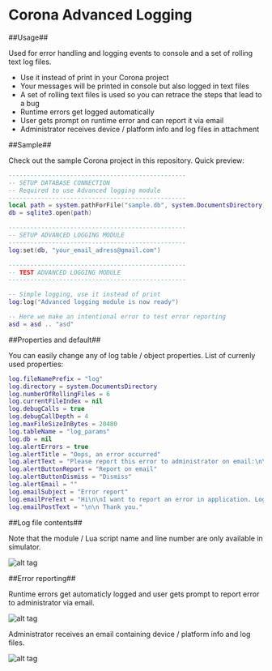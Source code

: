 Corona Advanced Logging
=====================

##Usage##

Used for error handling and logging events to console and a set of rolling text log files.
* Use it instead of print in your Corona project
* Your messages will be printed in console but also logged in text files 
* A set of rolling text files is used so you can retrace the steps that lead to a bug
* Runtime errors get logged automatically
* User gets prompt on runtime error and can report it via email
* Administrator receives device / platform info and log files in attachment


##Sample##

Check out the sample Corona project in this repository. Quick preview:

```lua
-------------------------------------------------
-- SETUP DATABASE CONNECTION
-- Required to use Advanced logging module
-------------------------------------------------
local path = system.pathForFile("sample.db", system.DocumentsDirectory)
db = sqlite3.open(path)  

-------------------------------------------------
-- SETUP ADVANCED LOGGING MODULE
-------------------------------------------------
log:set(db, "your_email_adress@gmail.com")

-------------------------------------------------
-- TEST ADVANCED LOGGING MODULE
-------------------------------------------------

-- Simple logging, use it instead of print
log:log("Advanced logging module is now ready")

-- Here we make an intentional error to test error reporting
asd = asd .. "asd"

```

##Properties and default##

You can easily change any of log table / object properties. List of currenly used properties:

```lua
log.fileNamePrefix = "log"
log.directory = system.DocumentsDirectory
log.numberOfRollingFiles = 6
log.currentFileIndex = nil
log.debugCalls = true
log.debugCallDepth = 4
log.maxFileSizeInBytes = 20480
log.tableName = "log_params"
log.db = nil
log.alertErrors = true
log.alertTitle = "Oops, an error occurred"
log.alertText = "Please report this error to administrator on email:\n\n"
log.alertButtonReport = "Report on email"
log.alertButtonDismiss = "Dismiss"
log.alertEmail = ""
log.emailSubject = "Error report"
log.emailPreText = "Hi\n\nI want to report an error in application. Logs files are attached. Here is my device info: \n"
log.emailPostText = "\n\n Thank you."
```

##Log file contents## 

Note that the module / Lua script name and line number are only available in simulator.

![alt tag](https://raw.githubusercontent.com/promptcode/CoronaAdvancedLogging/master/Images/ss0.png)

##Error reporting##

Runtime errors get automaticly logged and user gets prompt to report error to administrator via email.

![alt tag](https://raw.githubusercontent.com/promptcode/CoronaAdvancedLogging/master/Images/ss1.png)

Administrator receives an email containing device / platform info and log files.

![alt tag](https://raw.githubusercontent.com/promptcode/CoronaAdvancedLogging/master/Images/ss2.png)